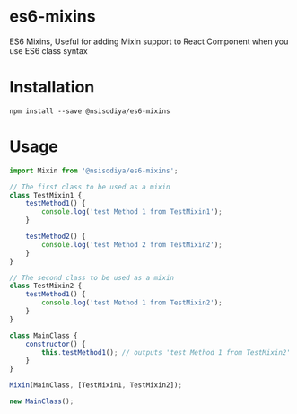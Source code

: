 # es6-mixins
ES6 Mixins, Useful for adding Mixin support to React Component when you use ES6 class syntax

# Installation

```
npm install --save @nsisodiya/es6-mixins
```

# Usage

```js
import Mixin from '@nsisodiya/es6-mixins';

// The first class to be used as a mixin
class TestMixin1 {
	testMethod1() {
		console.log('test Method 1 from TestMixin1');
	}

	testMethod2() {
		console.log('test Method 2 from TestMixin2');
	}
}

// The second class to be used as a mixin
class TestMixin2 {
	testMethod1() {
		console.log('test Method 1 from TestMixin2');
	}
}

class MainClass {
	constructor() {
		this.testMethod1(); // outputs 'test Method 1 from TestMixin2' and then 'test Method 1 from TestMixin1' will warn in console about duplicate methods.
	}
}

Mixin(MainClass, [TestMixin1, TestMixin2]);

new MainClass();
```